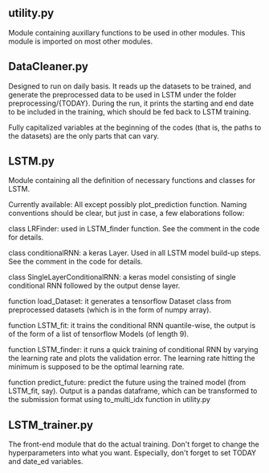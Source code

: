 ## utility.py

Module containing auxillary functions to be used in other modules. This module is imported on most other modules.

## DataCleaner.py

Designed to run on daily basis. It reads up the datasets to be trained, and generate the preprocessed data to be used in LSTM under the folder preprocessing/{TODAY}. During the run, it prints the starting and end date to be included in the training, which should be fed back to LSTM training.

Fully capitalized variables at the beginning of the codes (that is, the paths to the datasets) are the only parts that can vary.

## LSTM.py

Module containing all the definition of necessary functions and classes for LSTM.

Currently available: All except possibly plot_prediction function.
Naming conventions should be clear, but just in case, a few elaborations follow:

class LRFinder: used in LSTM_finder function. See the comment in the code for details.

class conditionalRNN: a keras Layer. Used in all LSTM model build-up steps. See the comment in the code for details.

class SingleLayerConditionalRNN: a keras model consisting of single conditional RNN followed by the output dense layer.

function load_Dataset: it generates a tensorflow Dataset class from preprocessed datasets (which is in the form of numpy array).

function LSTM_fit: it trains the conditional RNN quantile-wise, the output is of the form of a list of tensorflow Models (of length 9).

function LSTM_finder: it runs a quick training of conditional RNN by varying the learning rate and plots the validation error. The learning rate hitting the minimum is supposed to be the optimal learning rate.

function predict_future: predict the future using the trained model (from LSTM_fit, say). Output is a pandas dataframe, which can be transformed to the submission format using to_multi_idx function in utility.py

## LSTM_trainer.py

The front-end module that do the actual training. Don't forget to change the hyperparameters into what you want.
Especially, don't forget to set TODAY and date_ed variables.

